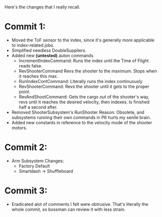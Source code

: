 Here's the changes that I really recall.

# Commit 1:

- Moved the ToF sensor to the index, since it's generally more applicable to index-related jobs.
- Simplified needless DoubleSuppliers.
- Added new **(untested)** auton commands
  - IncrementIndexCommand: Runs the index until the Time of Flight reads false.
  - RevShooterCommand Revs the shooter to the maximum. Stops when it reaches this max.
  - RunIndexContCommand: Literally runs the index continuously
  - RevShooterCommand: Revs the shooter until it gets to the proper point.
  - RevAndShootCommand: Gets the cargo out of the shooter's way, revs until it reaches the desired velocity, then indexes. Is finished half a second after.
- Removed ShooterSubsystem's RunShooter
  Reason: Obsolete, and subsystems running their own commands in P6 hurts my senile brain.
- Added new constants in reference to the velocity mode of the shooter motors.

# Commit 2:

- Arm Subsystem Changes:
  - Factory Default
  - Smartdash -> Shuffleboard

# Commit 3:

- Eradicated alot of comments I felt were obtrusive. That's literally the whole commit, so bossman can review it with less strain.
